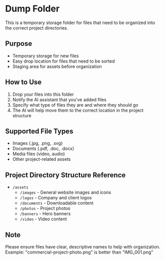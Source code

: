 # Dump Folder

This is a temporary storage folder for files that need to be organized into the correct project directories.

## Purpose
- Temporary storage for new files
- Easy drop location for files that need to be sorted
- Staging area for assets before organization

## How to Use
1. Drop your files into this folder
2. Notify the AI assistant that you've added files
3. Specify what type of files they are and where they should go
4. The AI will help move them to the correct location in the project structure

## Supported File Types
- Images (.jpg, .png, .svg)
- Documents (.pdf, .doc, .docx)
- Media files (video, audio)
- Other project-related assets

## Project Directory Structure Reference
- `/assets`
  - `/images` - General website images and icons
  - `/logos` - Company and client logos
  - `/documents` - Downloadable content
  - `/photos` - Project photos
  - `/banners` - Hero banners
  - `/video` - Video content

## Note
Please ensure files have clear, descriptive names to help with organization.
Example: "commercial-project-photo.png" is better than "IMG_001.png" 